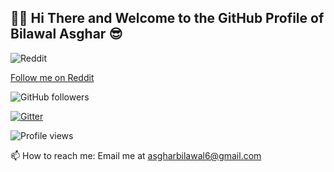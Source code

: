 ## 🙋‍♂️ Hi There and Welcome to the GitHub Profile of Bilawal Asghar 😎

![Reddit](https://img.shields.io/badge/Reddit-FF4500?style=for-the-badge&logo=reddit&logoColor=white)

[Follow me on Reddit](https://reddit.com/user/tech-35/)

![GitHub followers](https://img.shields.io/github/followers/tech35?label=Follow&style=social)

[![Gitter](https://badges.gitter.im/tech35/community.svg)](https://gitter.im/tech35/community?utm_source=badge&utm_medium=badge&utm_campaign=pr-badge)

![Profile views](https://gpvc.arturio.dev/tech35)

📫 How to reach me: Email me at asgharbilawal6@gmail.com

